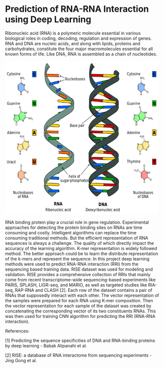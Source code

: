 # Prediction of RNA-RNA Interaction using Deep Learning
Ribonucleic acid (RNA) is a polymeric molecule essential in various biological roles in coding, decoding, regulation and expression of genes. RNA and DNA are nucleic acids, and along with lipids, proteins and carbohydrates, constitute the four major macromolecules essential for all known forms of life. Like DNA, RNA is assembled as a chain of nucleotides.

<img src="images/5.png" height="500" width="500">

RNA binding protein play a crucial role in gene regulation. Experimental approaches for detecting the protein binding sites on RNAs are time consuming and costly. Intelligent algorithms can replace the time consuming traditional methods. But the efficient representation of RNA sequences is always a challenge. The quality of which directly impact the accuracy of the learning algorithm. K-mer representation is widely followed method. The better approach could be to learn the distribute representation of the k-mers and represent the sequence. 
In this project deep learning methods were used to predict RNA-RNA interaction (RRI) from the sequencing based training data. RISE dataset was used for modeling and validation. RISE provides a comprehensive collection of RRIs that mainly come from recent transcriptome-wide sequencing-based experiments like PARIS, SPLASH, LIGR-seq, and MARIO, as well as targeted studies like RIA-seq, RAP-RNA and CLASH [2]. Each row of the dataset contains a pair of RNAs that supposedly interact with each other. The vector representation of the samples were prepared for each RNA using K-mer composition. Then the vector representation for each sample of the dataset was created by concatenating the corresponding vector of its two constituents RNAs. This was then used for training CNN algorithm for predicting the RRI (RNA-RNA interaction). 

References:

[1] Predicting the sequence specificities of DNA and RNA-binding proteins by deep learning - Babak Alipanahi et al.

[2] RISE: a database of RNA interactome from sequencing experiments - Jing Gong et al.
